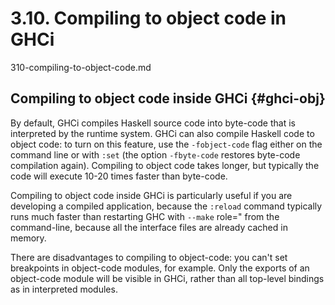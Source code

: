 # 3.10. Compiling to object code in GHCi

310-compiling-to-object-code.md


Compiling to object code inside GHCi {#ghci-obj}
------------------------------------

By default, GHCi compiles Haskell source code into byte-code that is
interpreted by the runtime system. GHCi can also compile Haskell code to
object code: to turn on this feature, use the
`-fobject-code`  flag either on the
command line or with `:set`  (the
option `-fbyte-code`  restores
byte-code compilation again). Compiling to object code takes longer, but
typically the code will execute 10-20 times faster than byte-code.

Compiling to object code inside GHCi is particularly useful if you are
developing a compiled application, because the
`:reload`  command typically runs much
faster than restarting GHC with `--make` 
role="  from the command-line, because all the interface files
are already cached in memory.

There are disadvantages to compiling to object-code: you can't set
breakpoints in object-code modules, for example. Only the exports of an
object-code module will be visible in GHCi, rather than all top-level
bindings as in interpreted modules.
